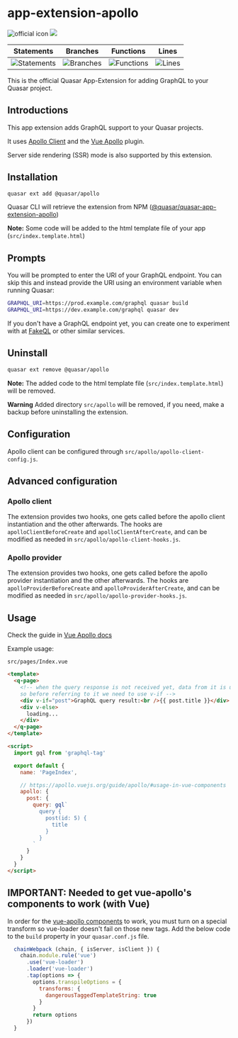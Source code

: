 # app-extension-apollo

![official icon](https://img.shields.io/badge/Quasar%201.0-Official%20App%20Extension-blue.svg)
<a href="https://quasar.dev" target="_blank"><img src="https://badge.fury.io/js/%40quasar%2Fquasar-app-extension-apollo.svg"></a>

| Statements | Branches | Functions | Lines |
 |-------|------------|----------|-----------|
 | ![Statements](https://img.shields.io/badge/Coverage-100%25-brightgreen.svg "Make me better!") | ![Branches](https://img.shields.io/badge/Coverage-100%25-brightgreen.svg "Make me better!") | ![Functions](https://img.shields.io/badge/Coverage-100%25-brightgreen.svg "Make me better!") | ![Lines](https://img.shields.io/badge/Coverage-100%25-brightgreen.svg "Make me better!")

This is the official Quasar App-Extension for adding GraphQL to your Quasar project.

## Introductions

This app extension adds GraphQL support to your Quasar projects.

It uses [Apollo Client](https://www.apollographql.com) and the [Vue Apollo](https://apollo.vuejs.org) plugin.

Server side rendering (SSR) mode is also supported by this extension.

## Installation

```sh
quasar ext add @quasar/apollo
```

Quasar CLI will retrieve the extension from NPM ([@quasar/quasar-app-extension-apollo](https://www.npmjs.com/package/@quasar/quasar-app-extension-apollo))

**Note:** Some code will be added to the html template file of your app (`src/index.template.html`)

## Prompts

You will be prompted to enter the URI of your GraphQL endpoint. You can skip this and instead provide the URI using an environment variable when running Quasar:

```sh
GRAPHQL_URI=https://prod.example.com/graphql quasar build
GRAPHQL_URI=https://dev.example.com/graphql quasar dev
```

If you don't have a GraphQL endpoint yet, you can create one to experiment with at [FakeQL](https://fakeql.com) or other similar services.

## Uninstall

```sh
quasar ext remove @quasar/apollo
```

**Note:** The added code to the html template file (`src/index.template.html`) will be removed.

**Warning** Added directory `src/apollo` will be removed, if you need, make a backup before uninstalling the extension.

## Configuration

Apollo client can be configured through `src/apollo/apollo-client-config.js`.

## Advanced configuration

### Apollo client

The extension provides two hooks, one gets called before the apollo client instantiation and the other afterwards. The hooks are `apolloClientBeforeCreate` and `apolloClientAfterCreate`, and can be modified as needed in `src/apollo/apollo-client-hooks.js`.

### Apollo provider

The extension provides two hooks, one gets called before the apollo provider instantiation and the other afterwards. The hooks are `apolloProviderBeforeCreate` and `apolloProviderAfterCreate`, and can be modified as needed in `src/apollo/apollo-provider-hooks.js`.

## Usage

Check the guide in [Vue Apollo docs](https://apollo.vuejs.org/guide/apollo/)

Example usage:

`src/pages/Index.vue`

```html
<template>
  <q-page>
    <!-- when the query response is not received yet, data from it is undefined,
    so before referring to it we need to use v-if -->
    <div v-if="post">GraphQL query result:<br />{{ post.title }}</div>
    <div v-else>
      loading...
    </div>
  </q-page>
</template>

<script>
  import gql from 'graphql-tag'

  export default {
    name: 'PageIndex',

    // https://apollo.vuejs.org/guide/apollo/#usage-in-vue-components
    apollo: {
      post: {
        query: gql`
          query {
            post(id: 5) {
              title
            }
          }
        `
      }
    }
  }
</script>
```

## IMPORTANT: Needed to get vue-apollo's components to work (with Vue)

In order for the [vue-apollo components](https://apollo.vuejs.org/guide/components/) to work, you must turn on a special transform so vue-loader doesn't fail on those new tags. Add the below code to the `build` property in your `quasar.conf.js` file.

```javascript
  chainWebpack (chain, { isServer, isClient }) {
    chain.module.rule('vue')
      .use('vue-loader')
      .loader('vue-loader')
      .tap(options => {
        options.transpileOptions = {
          transforms: {
            dangerousTaggedTemplateString: true
          }
        }
        return options
      })
  }
```
